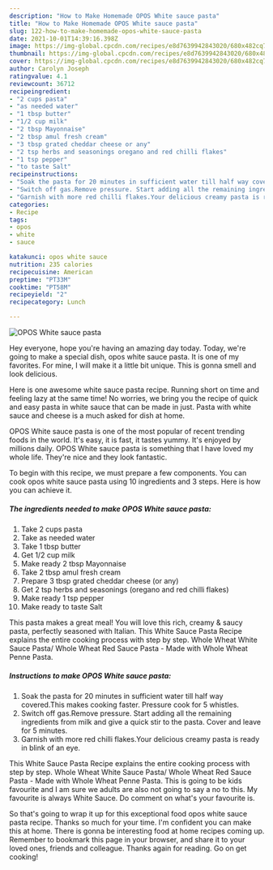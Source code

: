 ```yaml
---
description: "How to Make Homemade OPOS White sauce pasta"
title: "How to Make Homemade OPOS White sauce pasta"
slug: 122-how-to-make-homemade-opos-white-sauce-pasta
date: 2021-10-01T14:39:16.398Z
image: https://img-global.cpcdn.com/recipes/e8d7639942843020/680x482cq70/opos-white-sauce-pasta-recipe-main-photo.jpg
thumbnail: https://img-global.cpcdn.com/recipes/e8d7639942843020/680x482cq70/opos-white-sauce-pasta-recipe-main-photo.jpg
cover: https://img-global.cpcdn.com/recipes/e8d7639942843020/680x482cq70/opos-white-sauce-pasta-recipe-main-photo.jpg
author: Carolyn Joseph
ratingvalue: 4.1
reviewcount: 36712
recipeingredient:
- "2 cups pasta"
- "as needed water"
- "1 tbsp butter"
- "1/2 cup milk"
- "2 tbsp Mayonnaise"
- "2 tbsp amul fresh cream"
- "3 tbsp grated cheddar cheese or any"
- "2 tsp herbs and seasonings oregano and red chilli flakes"
- "1 tsp pepper"
- "to taste Salt"
recipeinstructions:
- "Soak the pasta for 20 minutes in sufficient water till half way covered.This makes cooking faster. Pressure cook for 5 whistles."
- "Switch off gas.Remove pressure. Start adding all the remaining ingredients from milk and give a quick stir to the pasta. Cover and leave for 5 minutes."
- "Garnish with more red chilli flakes.Your delicious creamy pasta is ready in blink of an eye."
categories:
- Recipe
tags:
- opos
- white
- sauce

katakunci: opos white sauce 
nutrition: 235 calories
recipecuisine: American
preptime: "PT33M"
cooktime: "PT58M"
recipeyield: "2"
recipecategory: Lunch

---
```



![OPOS White sauce pasta](https://img-global.cpcdn.com/recipes/e8d7639942843020/680x482cq70/opos-white-sauce-pasta-recipe-main-photo.jpg)

Hey everyone, hope you're having an amazing day today. Today, we're going to make a special dish, opos white sauce pasta. It is one of my favorites. For mine, I will make it a little bit unique. This is gonna smell and look delicious.

Here is one awesome white sauce pasta recipe. Running short on time and feeling lazy at the same time! No worries, we bring you the recipe of quick and easy pasta in white sauce that can be made in just. Pasta with white sauce and cheese is a much asked for dish at home.

OPOS White sauce pasta is one of the most popular of recent trending foods in the world. It's easy, it is fast, it tastes yummy. It's enjoyed by millions daily. OPOS White sauce pasta is something that I have loved my whole life. They're nice and they look fantastic.


To begin with this recipe, we must prepare a few components. You can cook opos white sauce pasta using 10 ingredients and 3 steps. Here is how you can achieve it.

<!--inarticleads1-->

##### The ingredients needed to make OPOS White sauce pasta:

1. Take 2 cups pasta
1. Take as needed water
1. Take 1 tbsp butter
1. Get 1/2 cup milk
1. Make ready 2 tbsp Mayonnaise
1. Take 2 tbsp amul fresh cream
1. Prepare 3 tbsp grated cheddar cheese (or any)
1. Get 2 tsp herbs and seasonings (oregano and red chilli flakes)
1. Make ready 1 tsp pepper
1. Make ready to taste Salt


This pasta makes a great meal! You will love this rich, creamy &amp; saucy pasta, perfectly seasoned with Italian. This White Sauce Pasta Recipe explains the entire cooking process with step by step. Whole Wheat White Sauce Pasta/ Whole Wheat Red Sauce Pasta - Made with Whole Wheat Penne Pasta. 

<!--inarticleads2-->

##### Instructions to make OPOS White sauce pasta:

1. Soak the pasta for 20 minutes in sufficient water till half way covered.This makes cooking faster. Pressure cook for 5 whistles.
1. Switch off gas.Remove pressure. Start adding all the remaining ingredients from milk and give a quick stir to the pasta. Cover and leave for 5 minutes.
1. Garnish with more red chilli flakes.Your delicious creamy pasta is ready in blink of an eye.


This White Sauce Pasta Recipe explains the entire cooking process with step by step. Whole Wheat White Sauce Pasta/ Whole Wheat Red Sauce Pasta - Made with Whole Wheat Penne Pasta. This is going to be kids favourite and I am sure we adults are also not going to say a no to this. My favourite is always White Sauce. Do comment on what&#39;s your favourite is. 

So that's going to wrap it up for this exceptional food opos white sauce pasta recipe. Thanks so much for your time. I'm confident you can make this at home. There is gonna be interesting food at home recipes coming up. Remember to bookmark this page in your browser, and share it to your loved ones, friends and colleague. Thanks again for reading. Go on get cooking!
